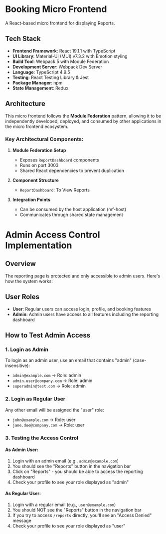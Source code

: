 # Booking Micro Frontend

A React-based micro frontend for displaying Reports. 

## Tech Stack

- **Frontend Framework**: React 19.1.1 with TypeScript
- **UI Library**: Material-UI (MUI) v7.3.2 with Emotion styling
- **Build Tool**: Webpack 5 with Module Federation
- **Development Server**: Webpack Dev Server
- **Language**: TypeScript 4.9.5
- **Testing**: React Testing Library & Jest
- **Package Manager**: npm
- **State Management**: Redux


## Architecture

This micro frontend follows the **Module Federation** pattern, allowing it to be independently developed, deployed, and consumed by other applications in the micro frontend ecosystem.

### Key Architectural Components:

1. **Module Federation Setup**
   - Exposes `ReportDashboard` components
   - Runs on port 3003
   - Shared React dependencies to prevent duplication

2. **Component Structure**
   - `ReportDashboard`: To View Reports

3. **Integration Points**
   - Can be consumed by the host application (mf-host)
   - Communicates through shared state management

# Admin Access Control Implementation

## Overview
The reporting page is protected and only accessible to admin users. Here's how the system works:

## User Roles
- **User**: Regular users can access login, profile, and booking features
- **Admin**: Admin users have access to all features including the reporting dashboard

## How to Test Admin Access

### 1. Login as Admin
To login as an admin user, use an email that contains "admin" (case-insensitive):
- `admin@example.com` → Role: admin
- `admin.user@company.com` → Role: admin
- `superadmin@test.com` → Role: admin

### 2. Login as Regular User
Any other email will be assigned the "user" role:
- `john@example.com` → Role: user
- `jane.doe@company.com` → Role: user

### 3. Testing the Access Control

#### As Admin User:
1. Login with an admin email (e.g., `admin@example.com`)
2. You should see the "Reports" button in the navigation bar
3. Click on "Reports" - you should be able to access the reporting dashboard
4. Check your profile to see your role displayed as "admin"

#### As Regular User:
1. Login with a regular email (e.g., `user@example.com`)
2. You should NOT see the "Reports" button in the navigation bar
3. If you try to access `/reports` directly, you'll see an "Access Denied" message
4. Check your profile to see your role displayed as "user"